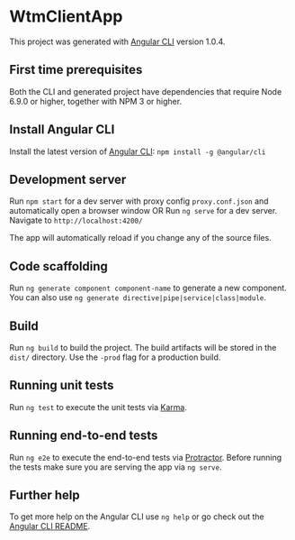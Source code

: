 # WtmClientApp

This project was generated with [Angular CLI](https://github.com/angular/angular-cli) version 1.0.4.

## First time prerequisites

Both the CLI and generated project have dependencies that require Node 6.9.0 or higher, together with NPM 3 or higher.

## Install Angular CLI

Install the latest version of [Angular CLI](https://github.com/angular/angular-cli):
`npm install -g @angular/cli`

## Development server

Run `npm start` for a dev server with proxy config `proxy.conf.json` and automatically open a browser window OR
Run `ng serve` for a dev server. Navigate to `http://localhost:4200/`

The app will automatically reload if you change any of the source files.

## Code scaffolding

Run `ng generate component component-name` to generate a new component. You can also use `ng generate directive|pipe|service|class|module`.

## Build

Run `ng build` to build the project. The build artifacts will be stored in the `dist/` directory. Use the `-prod` flag for a production build.

## Running unit tests

Run `ng test` to execute the unit tests via [Karma](https://karma-runner.github.io).

## Running end-to-end tests

Run `ng e2e` to execute the end-to-end tests via [Protractor](http://www.protractortest.org/).
Before running the tests make sure you are serving the app via `ng serve`.

## Further help

To get more help on the Angular CLI use `ng help` or go check out the [Angular CLI README](https://github.com/angular/angular-cli/blob/master/README.md).
